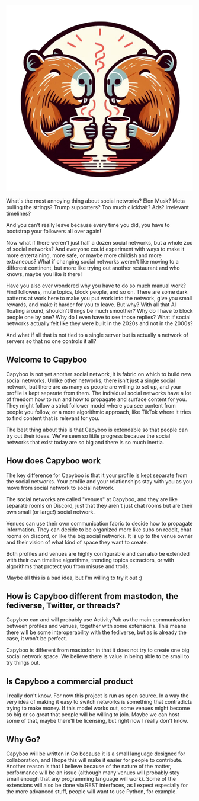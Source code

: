 ![image](logo.png)

What's the most annoying thing about social networks? Elon Musk? Meta pulling the strings? Trump supporters? Too much clickbait? Ads? Irrelevant timelines? 

And you can't really leave because every time you did, you have to bootstrap your followers all over again!

Now what if there weren't just half a dozen social networks, but a whole zoo of social networks? And everyone could experiment with ways to make it more entertaining, more safe, or maybe more childish and more extraneous? What if changing social networks weren't like moving to a different continent, but more like trying out another restaurant and who knows, maybe you like it there!

Have you also ever wondered why you have to do so much manual work? Find followers, mute topics, block people, and so on. There are some dark patterns at work here to make you put work into the network, give you small rewards, and make it harder for you to leave. But why? With all that AI floating around, shouldn't things be much smoother? Why do I have to block people one by one? Why do I even have to see those replies? What if social networks actually felt like they were built in the 2020s and not in the 2000s? 

And what if all that is not tied to a single server but is actually a network of servers so that no one controls it all?

## Welcome to Capyboo

Capyboo is not yet another social network, it is fabric on which to build new social networks. Unlike other networks, there isn't just a single social network, but there are as many as people are willing to set up, and your profile is kept separate from them. The individual social networks have a lot of freedom how to run and how to propagate and surface content for you. They might follow a strict follower model where you see content from people you follow, or a more algorithmic approach, like TikTok where it tries to find content that is relevant for you.

The best thing about this is that Capyboo is extendable so that people can try out their ideas. We've seen so little progress because the social networks that exist today are so big and there is so much inertia.

## How does Capyboo work

The key difference for Capyboo is that it your profile is kept separate from the social networks. Your profile and your relationships stay with you as you move from social network to social network.

The social networks are called "venues" at Capyboo, and they are like separate rooms on Discord, just that they aren't just chat rooms but are their own small (or large!) social network.

Venues can use their own communication fabric to decide how to propagate information. They can decide to be organized more like subs on reddit, chat rooms on discord, or like the big social networks. It is up to the venue owner and their vision of what kind of space they want to create.

Both profiles and venues are highly configurable and can also be extended with their own timeline algorithms, trending topics extractors, or with algorithms that protect you from misuse and trolls.

Maybe all this is a bad idea, but I'm willing to try it out :)

## How is Capyboo different from mastodon, the fediverse, Twitter, or threads?

Capyboo can and will probably use ActivityPub as the main communication between profiles and venues, together with some extensions. This means there will be some interoperability with the fediverse, but as is already the case, it won't be perfect.

Capyboo is different from mastodon in that it does not try to create one big social network space. We believe there is value in being able to be small to try things out.

## Is Capyboo a commercial product

I really don't know. For now this project is run as open source. In a way the very idea of making it easy to switch networks is something that contradicts trying to make money. If this model works out, some venues might become so big or so great that people will be willing to join. Maybe we can host some of that, maybe there'll be licensing, but right now I really don't know.

## Why Go?

Capyboo will be written in Go because it is a small language designed for collaboration, and I hope this will make it easier for people to contribute. Another reason is that I believe because of the nature of the matter, performance will be an issue (although many venues will probably stay small enough that any programming language will work). Some of the extensions will also be done via REST interfaces, as I expect especially for the more advanced stuff, people will want to use Python, for example.


